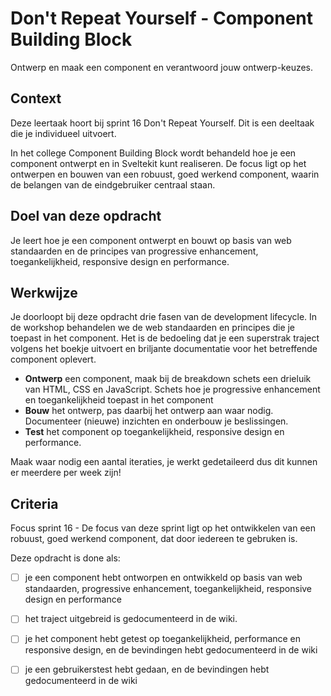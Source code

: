 
# Don't Repeat Yourself - Component Building Block

Ontwerp en maak een component en verantwoord jouw ontwerp-keuzes.

## Context

Deze leertaak hoort bij sprint 16 Don't Repeat Yourself. Dit is een deeltaak die je individueel uitvoert.

In het college Component Building Block wordt behandeld hoe je een component ontwerpt en in Sveltekit kunt realiseren. De focus ligt op het ontwerpen en bouwen van een robuust, goed werkend component, waarin de belangen van de eindgebruiker centraal staan.

## Doel van deze opdracht

Je leert hoe je een component ontwerpt en bouwt op basis van web standaarden en de principes van progressive enhancement, toegankelijkheid, responsive design en performance.

## Werkwijze

Je doorloopt bij deze opdracht drie fasen van de development lifecycle. In de workshop behandelen we de web standaarden en principes die je toepast in het component. Het is de bedoeling dat je een superstrak traject volgens het boekje uitvoert en briljante documentatie voor het betreffende component oplevert.

- **Ontwerp** een component, maak bij de breakdown schets een drieluik van HTML, CSS en JavaScript. Schets hoe je progressive enhancement en toegankelijkheid toepast in het component
- **Bouw** het ontwerp, pas daarbij het ontwerp aan waar nodig. Documenteer (nieuwe) inzichten en onderbouw je beslissingen. 
- **Test** het component op toegankelijkheid, responsive design en performance.

Maak waar nodig een aantal iteraties, je werkt gedetaileerd dus dit kunnen er meerdere per week zijn!

## Criteria

Focus sprint 16 - De focus van deze sprint ligt op het ontwikkelen van een robuust, goed werkend component, dat door iedereen te gebruken is.

Deze opdracht is done als:

- [ ] je een component hebt ontworpen en ontwikkeld op basis van web standaarden, progressive enhancement, toegankelijkheid, responsive design en performance
- [ ] het traject uitgebreid is gedocumenteerd in de wiki.
- [ ] je het component hebt getest op toegankelijkheid, performance en responsive design, en de bevindingen hebt gedocumenteerd in de wiki
- [ ] je een gebruikerstest hebt gedaan, en de bevindingen hebt gedocumenteerd in de wiki

